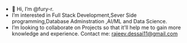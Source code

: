 - 👋 Hi, I’m @fury-r.
-  I’m interested in Full Stack  Development,Sever Side programming,Database Adminstration ,AI/ML and Data Science.
-  I’m looking to collaborate on  Projects so that it'll help me to gain more knowledge and experience.
  Contact me: rajeev.dessai11@gmail.com

<!---
fury-r/fury-r is a ✨ special ✨ repository because its `README.md` (this file) appears on your GitHub profile.
You can click the Preview link to take a look at your changes.
--->
